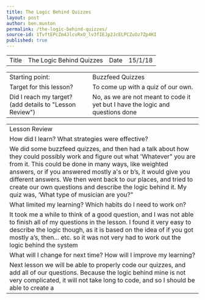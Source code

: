 ```yaml
---
title: The Logic Behind Quizzes
layout: post
author: ben.munton
permalink: /the-logic-behind-quizzes/
source-id: 1TvftEPcZm4JlcvRxO_lv3fIEJp2JcELPCZuOz7Zp4KI
published: true
---
```

   

<table>
  <tr>
    <td>Title</td>
    <td>The Logic Behind Quizzes</td>
    <td>Date</td>
    <td>15/1/18</td>
  </tr>
</table>


<table>
  <tr>
    <td>Starting point:</td>
    <td>Buzzfeed Quizzes</td>
  </tr>
  <tr>
    <td>Target for this lesson?</td>
    <td>To come up with a quiz of our own.</td>
  </tr>
  <tr>
    <td>Did I reach my target? 
(add details to "Lesson Review")</td>
    <td>No, as we are not meant to code it yet but I have the logic and questions done </td>
  </tr>
</table>


<table>
  <tr>
    <td>Lesson Review</td>
  </tr>
  <tr>
    <td>How did I learn? What strategies were effective? </td>
  </tr>
  <tr>
    <td>We did some buzzfeed quizzes, and then had a talk about how they could possibly work and figure out what 'Whatever" you are from it.  This could be done in many ways, like weighted answers, or if you answered mostly a's or b’s, it would give you different answers.  We then went back to our places, and tried to create our own questions and describe the logic behind it.  My quiz was, ‘What type of musician are you?”</td>
  </tr>
  <tr>
    <td>What limited my learning? Which habits do I need to work on? </td>
  </tr>
  <tr>
    <td>It took me a while to think of a good question, and I was not able to finish all of my questions in the lesson.  I found it very easy to describe the logic though, as it is based on the idea of if you got mostly a’s, then… etc. so it was not very had to work out the logic behind the system</td>
  </tr>
  <tr>
    <td>What will I change for next time? How will I improve my learning?</td>
  </tr>
  <tr>
    <td>Next lesson we will be able to properly code our quizzes, and add all of our questions.  Because the logic behind mine is not very complicated, it will not take long to code, and so I should be able to create a </td>
  </tr>
</table>


